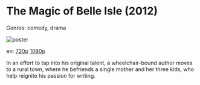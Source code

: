 # The Magic of Belle Isle (2012)

Genres: comedy, drama

![poster](http://image.tmdb.org/t/p/w500/3Z4Z2NOGtB6CtL1ajyxizNwCf8Q.jpg)

en:
  [720p](magnet:?xt=urn:btih:F3FC942B71AF2B1C12B8DD532F82E6C55B3D0871&tr=udp://glotorrents.pw:6969/announce&tr=udp://tracker.opentrackr.org:1337/announce&tr=udp://torrent.gresille.org:80/announce&tr=udp://tracker.openbittorrent.com:80&tr=udp://tracker.coppersurfer.tk:6969&tr=udp://tracker.leechers-paradise.org:6969&tr=udp://p4p.arenabg.ch:1337&tr=udp://tracker.internetwarriors.net:1337)
  [1080p](magnet:?xt=urn:btih:327FB7990C5659390D320E1A6BC666628F208759&tr=udp://glotorrents.pw:6969/announce&tr=udp://tracker.opentrackr.org:1337/announce&tr=udp://torrent.gresille.org:80/announce&tr=udp://tracker.openbittorrent.com:80&tr=udp://tracker.coppersurfer.tk:6969&tr=udp://tracker.leechers-paradise.org:6969&tr=udp://p4p.arenabg.ch:1337&tr=udp://tracker.internetwarriors.net:1337)
  


In an effort to tap into his original talent, a wheelchair-bound author moves to a rural town, where he befriends a single mother and her three kids, who help reignite his passion for writing.